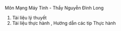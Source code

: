   Môn Mạng Máy Tính - Thầy Nguyễn Đình Long
  1. Tài liệu lý thuyết
  2. Tài liệu thực hành , Hướng dẫn các tip Thực hành
